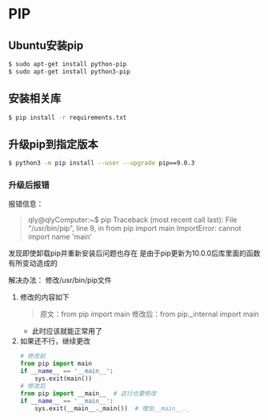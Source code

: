 # PIP

## Ubuntu安装pip

```sh
$ sudo apt-get install python-pip
$ sudo apt-get install python3-pip
```

## 安装相关库

```sh
$ pip install -r requirements.txt
```

## 升级pip到指定版本

```sh
$ python3 -m pip install --user --upgrade pip==9.0.3
```

### 升级后报错

报错信息：
> qly@qlyComputer:~$ pip
> Traceback (most recent call last):
>       File "/usr/bin/pip", line 9, in <module>
>           from pip import main
> ImportError: cannot import name 'main'

发现即使卸载pip并重新安装后问题也存在
是由于pip更新为10.0.0后库里面的函数有所变动造成的

解决办法：
修改/usr/bin/pip文件

1. 修改的内容如下
    > 原文：from pip import main 
    > 修改后：from pip._internal import main
    - 此时应该就能正常用了
2. 如果还不行，继续更改
    ```py
    # 修改前
    from pip import main  
    if __name__ == '__main__':  
        sys.exit(main()) 
    # 修改后
    from pip import __main__  # 这行也要修改
    if __name__ == '__main__':  
        sys.exit(__main__._main())  # 增加__main__._
    ```